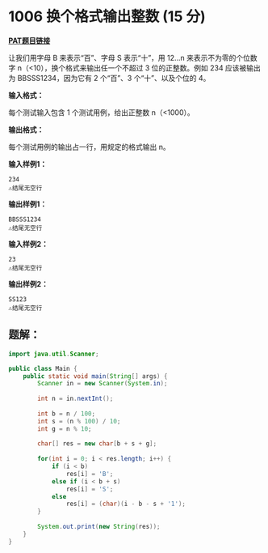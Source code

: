 # 1006 换个格式输出整数 (15 分)
**[PAT题目链接](https://pintia.cn/problem-sets/994805260223102976/problems/994805318855278592)**

让我们用字母 B 来表示“百”、字母 S 表示“十”，用 12...n 来表示不为零的个位数字 n（<10），换个格式来输出任一个不超过 3 位的正整数。例如 234 应该被输出为 BBSSS1234，因为它有 2 个“百”、3 个“十”、以及个位的 4。

**输入格式：**

每个测试输入包含 1 个测试用例，给出正整数 n（<1000）。

**输出格式：**

每个测试用例的输出占一行，用规定的格式输出 n。

**输入样例1：**
```
234
⚠结尾无空行
```

**输出样例1：**
```
BBSSS1234
⚠结尾无空行
```

**输入样例2：**
```
23
⚠结尾无空行
```

**输出样例2：**
```
SS123
⚠结尾无空行
```

## 题解：
```Java
import java.util.Scanner;

public class Main {
    public static void main(String[] args) {
        Scanner in = new Scanner(System.in);
        
        int n = in.nextInt();
        
        int b = n / 100;
        int s = (n % 100) / 10;
        int g = n % 10;
        
        char[] res = new char[b + s + g];
        
        for(int i = 0; i < res.length; i++) {
            if (i < b)
                res[i] = 'B';
            else if (i < b + s)
                res[i] = 'S';
            else
                res[i] = (char)(i - b - s + '1');
        }
        
        System.out.print(new String(res));
    }
}
```